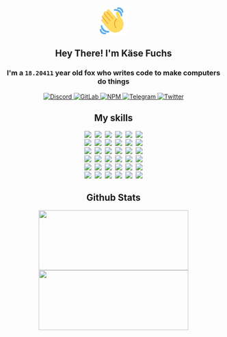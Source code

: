 <div><p align=center><img src=./resources/images/wave.gif width=64px height=64px></p><h2 align=center>Hey There! I'm Käse Fuchs</h2><h3 align=center>I'm a <code>18.20411</code> year old fox who writes code to make computers do things</h3><p align=center><a href=https://discord.com/users/507526681125322772><img alt=Discord src="https://img.shields.io/badge/Discord-5865F2?logo=discord&logoColor=white&style=flat-square#011315b14c15f6ec51704a3be26d81b9"> </a><a href=https://gitlab.com/kasefuchs><img alt=GitLab src="https://img.shields.io/badge/GitLab-330F63?logo=gitlab&logoColor=white&style=flat-square#011315b14c15f6ec51704a3be26d81b9"> </a><a href=https://npmjs.com/~kasefuchs><img alt=NPM src="https://img.shields.io/badge/NPM-CB3837?logo=npm&logoColor=white&style=flat-square#011315b14c15f6ec51704a3be26d81b9"> </a><a href=https://t.me/kasefuchs><img alt=Telegram src="https://img.shields.io/badge/Telegram-2CA5E0?logo=telegram&logoColor=white&style=flat-square#011315b14c15f6ec51704a3be26d81b9"> </a><a href=https://twitter.com/kasefuchs><img alt=Twitter src="https://img.shields.io/badge/Twitter-1DA1F2?logo=twitter&logoColor=white&style=flat-square#011315b14c15f6ec51704a3be26d81b9"></a></p><h2 align=center>My skills</h2><p align=center><a href=https://aws.amazon.com/ ><picture><source srcset="https://skillicons.dev/icons?i=aws&theme=dark#011315b14c15f6ec51704a3be26d81b9" media="(prefers-color-scheme: dark)"><source srcset="https://skillicons.dev/icons?i=aws&theme=light#011315b14c15f6ec51704a3be26d81b9" media="(prefers-color-scheme: light), (prefers-color-scheme: no-preference)"><img src="https://skillicons.dev/icons?i=aws&theme=light#011315b14c15f6ec51704a3be26d81b9"></picture></a>&nbsp;&nbsp;<a href=https://en.wikipedia.org/wiki/Bash_(Unix_shell)><picture><source srcset="https://skillicons.dev/icons?i=bash&theme=dark#011315b14c15f6ec51704a3be26d81b9" media="(prefers-color-scheme: dark)"><source srcset="https://skillicons.dev/icons?i=bash&theme=light#011315b14c15f6ec51704a3be26d81b9" media="(prefers-color-scheme: light), (prefers-color-scheme: no-preference)"><img src="https://skillicons.dev/icons?i=bash&theme=light#011315b14c15f6ec51704a3be26d81b9"></picture></a>&nbsp;&nbsp;<a href=https://discord.com/developers/docs><picture><source srcset="https://skillicons.dev/icons?i=bots&theme=dark#011315b14c15f6ec51704a3be26d81b9" media="(prefers-color-scheme: dark)"><source srcset="https://skillicons.dev/icons?i=bots&theme=light#011315b14c15f6ec51704a3be26d81b9" media="(prefers-color-scheme: light), (prefers-color-scheme: no-preference)"><img src="https://skillicons.dev/icons?i=bots&theme=light#011315b14c15f6ec51704a3be26d81b9"></picture></a>&nbsp;&nbsp;<a href=https://www.cloudflare.com/ ><picture><source srcset="https://skillicons.dev/icons?i=cloudflare&theme=dark#011315b14c15f6ec51704a3be26d81b9" media="(prefers-color-scheme: dark)"><source srcset="https://skillicons.dev/icons?i=cloudflare&theme=light#011315b14c15f6ec51704a3be26d81b9" media="(prefers-color-scheme: light), (prefers-color-scheme: no-preference)"><img src="https://skillicons.dev/icons?i=cloudflare&theme=light#011315b14c15f6ec51704a3be26d81b9"></picture></a>&nbsp;&nbsp;<a href=https://en.wikipedia.org/wiki/CSS><picture><source srcset="https://skillicons.dev/icons?i=css&theme=dark#011315b14c15f6ec51704a3be26d81b9" media="(prefers-color-scheme: dark)"><source srcset="https://skillicons.dev/icons?i=css&theme=light#011315b14c15f6ec51704a3be26d81b9" media="(prefers-color-scheme: light), (prefers-color-scheme: no-preference)"><img src="https://skillicons.dev/icons?i=css&theme=light#011315b14c15f6ec51704a3be26d81b9"></picture></a>&nbsp;&nbsp;<a href=https://www.docker.com/ ><picture><source srcset="https://skillicons.dev/icons?i=docker&theme=dark#011315b14c15f6ec51704a3be26d81b9" media="(prefers-color-scheme: dark)"><source srcset="https://skillicons.dev/icons?i=docker&theme=light#011315b14c15f6ec51704a3be26d81b9" media="(prefers-color-scheme: light), (prefers-color-scheme: no-preference)"><img src="https://skillicons.dev/icons?i=docker&theme=light#011315b14c15f6ec51704a3be26d81b9"></picture></a><br><a href=https://www.electronjs.org/ ><picture><source srcset="https://skillicons.dev/icons?i=electron&theme=dark#011315b14c15f6ec51704a3be26d81b9" media="(prefers-color-scheme: dark)"><source srcset="https://skillicons.dev/icons?i=electron&theme=light#011315b14c15f6ec51704a3be26d81b9" media="(prefers-color-scheme: light), (prefers-color-scheme: no-preference)"><img src="https://skillicons.dev/icons?i=electron&theme=light#011315b14c15f6ec51704a3be26d81b9"></picture></a>&nbsp;&nbsp;<a href=https://expressjs.com/ ><picture><source srcset="https://skillicons.dev/icons?i=express&theme=dark#011315b14c15f6ec51704a3be26d81b9" media="(prefers-color-scheme: dark)"><source srcset="https://skillicons.dev/icons?i=express&theme=light#011315b14c15f6ec51704a3be26d81b9" media="(prefers-color-scheme: light), (prefers-color-scheme: no-preference)"><img src="https://skillicons.dev/icons?i=express&theme=light#011315b14c15f6ec51704a3be26d81b9"></picture></a>&nbsp;&nbsp;<a href=https://www.figma.com/ ><picture><source srcset="https://skillicons.dev/icons?i=figma&theme=dark#011315b14c15f6ec51704a3be26d81b9" media="(prefers-color-scheme: dark)"><source srcset="https://skillicons.dev/icons?i=figma&theme=light#011315b14c15f6ec51704a3be26d81b9" media="(prefers-color-scheme: light), (prefers-color-scheme: no-preference)"><img src="https://skillicons.dev/icons?i=figma&theme=light#011315b14c15f6ec51704a3be26d81b9"></picture></a>&nbsp;&nbsp;<a href=https://firebase.google.com/ ><picture><source srcset="https://skillicons.dev/icons?i=firebase&theme=dark#011315b14c15f6ec51704a3be26d81b9" media="(prefers-color-scheme: dark)"><source srcset="https://skillicons.dev/icons?i=firebase&theme=light#011315b14c15f6ec51704a3be26d81b9" media="(prefers-color-scheme: light), (prefers-color-scheme: no-preference)"><img src="https://skillicons.dev/icons?i=firebase&theme=light#011315b14c15f6ec51704a3be26d81b9"></picture></a>&nbsp;&nbsp;<a href=https://flask.palletsprojects.com/ ><picture><source srcset="https://skillicons.dev/icons?i=flask&theme=dark#011315b14c15f6ec51704a3be26d81b9" media="(prefers-color-scheme: dark)"><source srcset="https://skillicons.dev/icons?i=flask&theme=light#011315b14c15f6ec51704a3be26d81b9" media="(prefers-color-scheme: light), (prefers-color-scheme: no-preference)"><img src="https://skillicons.dev/icons?i=flask&theme=light#011315b14c15f6ec51704a3be26d81b9"></picture></a>&nbsp;&nbsp;<a href=https://cloud.google.com/ ><picture><source srcset="https://skillicons.dev/icons?i=gcp&theme=dark#011315b14c15f6ec51704a3be26d81b9" media="(prefers-color-scheme: dark)"><source srcset="https://skillicons.dev/icons?i=gcp&theme=light#011315b14c15f6ec51704a3be26d81b9" media="(prefers-color-scheme: light), (prefers-color-scheme: no-preference)"><img src="https://skillicons.dev/icons?i=gcp&theme=light#011315b14c15f6ec51704a3be26d81b9"></picture></a><br><a href=https://git-scm.com/ ><picture><source srcset="https://skillicons.dev/icons?i=git&theme=dark#011315b14c15f6ec51704a3be26d81b9" media="(prefers-color-scheme: dark)"><source srcset="https://skillicons.dev/icons?i=git&theme=light#011315b14c15f6ec51704a3be26d81b9" media="(prefers-color-scheme: light), (prefers-color-scheme: no-preference)"><img src="https://skillicons.dev/icons?i=git&theme=light#011315b14c15f6ec51704a3be26d81b9"></picture></a>&nbsp;&nbsp;<a href=https://github.com/ ><picture><source srcset="https://skillicons.dev/icons?i=github&theme=dark#011315b14c15f6ec51704a3be26d81b9" media="(prefers-color-scheme: dark)"><source srcset="https://skillicons.dev/icons?i=github&theme=light#011315b14c15f6ec51704a3be26d81b9" media="(prefers-color-scheme: light), (prefers-color-scheme: no-preference)"><img src="https://skillicons.dev/icons?i=github&theme=light#011315b14c15f6ec51704a3be26d81b9"></picture></a>&nbsp;&nbsp;<a href=https://gitlab.com/ ><picture><source srcset="https://skillicons.dev/icons?i=gitlab&theme=dark#011315b14c15f6ec51704a3be26d81b9" media="(prefers-color-scheme: dark)"><source srcset="https://skillicons.dev/icons?i=gitlab&theme=light#011315b14c15f6ec51704a3be26d81b9" media="(prefers-color-scheme: light), (prefers-color-scheme: no-preference)"><img src="https://skillicons.dev/icons?i=gitlab&theme=light#011315b14c15f6ec51704a3be26d81b9"></picture></a>&nbsp;&nbsp;<a href=https://www.heroku.com/ ><picture><source srcset="https://skillicons.dev/icons?i=heroku&theme=dark#011315b14c15f6ec51704a3be26d81b9" media="(prefers-color-scheme: dark)"><source srcset="https://skillicons.dev/icons?i=heroku&theme=light#011315b14c15f6ec51704a3be26d81b9" media="(prefers-color-scheme: light), (prefers-color-scheme: no-preference)"><img src="https://skillicons.dev/icons?i=heroku&theme=light#011315b14c15f6ec51704a3be26d81b9"></picture></a>&nbsp;&nbsp;<a href=https://en.wikipedia.org/wiki/HTML><picture><source srcset="https://skillicons.dev/icons?i=html&theme=dark#011315b14c15f6ec51704a3be26d81b9" media="(prefers-color-scheme: dark)"><source srcset="https://skillicons.dev/icons?i=html&theme=light#011315b14c15f6ec51704a3be26d81b9" media="(prefers-color-scheme: light), (prefers-color-scheme: no-preference)"><img src="https://skillicons.dev/icons?i=html&theme=light#011315b14c15f6ec51704a3be26d81b9"></picture></a>&nbsp;&nbsp;<a href=https://en.wikipedia.org/wiki/JavaScript><picture><source srcset="https://skillicons.dev/icons?i=js&theme=dark#011315b14c15f6ec51704a3be26d81b9" media="(prefers-color-scheme: dark)"><source srcset="https://skillicons.dev/icons?i=js&theme=light#011315b14c15f6ec51704a3be26d81b9" media="(prefers-color-scheme: light), (prefers-color-scheme: no-preference)"><img src="https://skillicons.dev/icons?i=js&theme=light#011315b14c15f6ec51704a3be26d81b9"></picture></a><br><a href=https://en.wikipedia.org/wiki/Linux><picture><source srcset="https://skillicons.dev/icons?i=linux&theme=dark#011315b14c15f6ec51704a3be26d81b9" media="(prefers-color-scheme: dark)"><source srcset="https://skillicons.dev/icons?i=linux&theme=light#011315b14c15f6ec51704a3be26d81b9" media="(prefers-color-scheme: light), (prefers-color-scheme: no-preference)"><img src="https://skillicons.dev/icons?i=linux&theme=light#011315b14c15f6ec51704a3be26d81b9"></picture></a>&nbsp;&nbsp;<a href=https://mui.com/ ><picture><source srcset="https://skillicons.dev/icons?i=materialui&theme=dark#011315b14c15f6ec51704a3be26d81b9" media="(prefers-color-scheme: dark)"><source srcset="https://skillicons.dev/icons?i=materialui&theme=light#011315b14c15f6ec51704a3be26d81b9" media="(prefers-color-scheme: light), (prefers-color-scheme: no-preference)"><img src="https://skillicons.dev/icons?i=materialui&theme=light#011315b14c15f6ec51704a3be26d81b9"></picture></a>&nbsp;&nbsp;<a href=https://en.wikipedia.org/wiki/Markdown><picture><source srcset="https://skillicons.dev/icons?i=md&theme=dark#011315b14c15f6ec51704a3be26d81b9" media="(prefers-color-scheme: dark)"><source srcset="https://skillicons.dev/icons?i=md&theme=light#011315b14c15f6ec51704a3be26d81b9" media="(prefers-color-scheme: light), (prefers-color-scheme: no-preference)"><img src="https://skillicons.dev/icons?i=md&theme=light#011315b14c15f6ec51704a3be26d81b9"></picture></a>&nbsp;&nbsp;<a href=https://www.mongodb.com/ ><picture><source srcset="https://skillicons.dev/icons?i=mongodb&theme=dark#011315b14c15f6ec51704a3be26d81b9" media="(prefers-color-scheme: dark)"><source srcset="https://skillicons.dev/icons?i=mongodb&theme=light#011315b14c15f6ec51704a3be26d81b9" media="(prefers-color-scheme: light), (prefers-color-scheme: no-preference)"><img src="https://skillicons.dev/icons?i=mongodb&theme=light#011315b14c15f6ec51704a3be26d81b9"></picture></a>&nbsp;&nbsp;<a href=https://www.mysql.com/ ><picture><source srcset="https://skillicons.dev/icons?i=mysql&theme=dark#011315b14c15f6ec51704a3be26d81b9" media="(prefers-color-scheme: dark)"><source srcset="https://skillicons.dev/icons?i=mysql&theme=light#011315b14c15f6ec51704a3be26d81b9" media="(prefers-color-scheme: light), (prefers-color-scheme: no-preference)"><img src="https://skillicons.dev/icons?i=mysql&theme=light#011315b14c15f6ec51704a3be26d81b9"></picture></a>&nbsp;&nbsp;<a href=https://nextjs.org/ ><picture><source srcset="https://skillicons.dev/icons?i=nextjs&theme=dark#011315b14c15f6ec51704a3be26d81b9" media="(prefers-color-scheme: dark)"><source srcset="https://skillicons.dev/icons?i=nextjs&theme=light#011315b14c15f6ec51704a3be26d81b9" media="(prefers-color-scheme: light), (prefers-color-scheme: no-preference)"><img src="https://skillicons.dev/icons?i=nextjs&theme=light#011315b14c15f6ec51704a3be26d81b9"></picture></a><br><a href=https://nodejs.org/en/ ><picture><source srcset="https://skillicons.dev/icons?i=nodejs&theme=dark#011315b14c15f6ec51704a3be26d81b9" media="(prefers-color-scheme: dark)"><source srcset="https://skillicons.dev/icons?i=nodejs&theme=light#011315b14c15f6ec51704a3be26d81b9" media="(prefers-color-scheme: light), (prefers-color-scheme: no-preference)"><img src="https://skillicons.dev/icons?i=nodejs&theme=light#011315b14c15f6ec51704a3be26d81b9"></picture></a>&nbsp;&nbsp;<a href=https://www.postgresql.org/ ><picture><source srcset="https://skillicons.dev/icons?i=postgres&theme=dark#011315b14c15f6ec51704a3be26d81b9" media="(prefers-color-scheme: dark)"><source srcset="https://skillicons.dev/icons?i=postgres&theme=light#011315b14c15f6ec51704a3be26d81b9" media="(prefers-color-scheme: light), (prefers-color-scheme: no-preference)"><img src="https://skillicons.dev/icons?i=postgres&theme=light#011315b14c15f6ec51704a3be26d81b9"></picture></a>&nbsp;&nbsp;<a href=https://learn.microsoft.com/en-us/powershell/ ><picture><source srcset="https://skillicons.dev/icons?i=powershell&theme=dark#011315b14c15f6ec51704a3be26d81b9" media="(prefers-color-scheme: dark)"><source srcset="https://skillicons.dev/icons?i=powershell&theme=light#011315b14c15f6ec51704a3be26d81b9" media="(prefers-color-scheme: light), (prefers-color-scheme: no-preference)"><img src="https://skillicons.dev/icons?i=powershell&theme=light#011315b14c15f6ec51704a3be26d81b9"></picture></a>&nbsp;&nbsp;<a href=https://www.python.org/ ><picture><source srcset="https://skillicons.dev/icons?i=py&theme=dark#011315b14c15f6ec51704a3be26d81b9" media="(prefers-color-scheme: dark)"><source srcset="https://skillicons.dev/icons?i=py&theme=light#011315b14c15f6ec51704a3be26d81b9" media="(prefers-color-scheme: light), (prefers-color-scheme: no-preference)"><img src="https://skillicons.dev/icons?i=py&theme=light#011315b14c15f6ec51704a3be26d81b9"></picture></a>&nbsp;&nbsp;<a href=https://www.raspberrypi.org/ ><picture><source srcset="https://skillicons.dev/icons?i=raspberrypi&theme=dark#011315b14c15f6ec51704a3be26d81b9" media="(prefers-color-scheme: dark)"><source srcset="https://skillicons.dev/icons?i=raspberrypi&theme=light#011315b14c15f6ec51704a3be26d81b9" media="(prefers-color-scheme: light), (prefers-color-scheme: no-preference)"><img src="https://skillicons.dev/icons?i=raspberrypi&theme=light#011315b14c15f6ec51704a3be26d81b9"></picture></a>&nbsp;&nbsp;<a href=https://reactjs.org/ ><picture><source srcset="https://skillicons.dev/icons?i=react&theme=dark#011315b14c15f6ec51704a3be26d81b9" media="(prefers-color-scheme: dark)"><source srcset="https://skillicons.dev/icons?i=react&theme=light#011315b14c15f6ec51704a3be26d81b9" media="(prefers-color-scheme: light), (prefers-color-scheme: no-preference)"><img src="https://skillicons.dev/icons?i=react&theme=light#011315b14c15f6ec51704a3be26d81b9"></picture></a><br><a href=https://redux.js.org/ ><picture><source srcset="https://skillicons.dev/icons?i=redux&theme=dark#011315b14c15f6ec51704a3be26d81b9" media="(prefers-color-scheme: dark)"><source srcset="https://skillicons.dev/icons?i=redux&theme=light#011315b14c15f6ec51704a3be26d81b9" media="(prefers-color-scheme: light), (prefers-color-scheme: no-preference)"><img src="https://skillicons.dev/icons?i=redux&theme=light#011315b14c15f6ec51704a3be26d81b9"></picture></a>&nbsp;&nbsp;<a href=https://en.wikipedia.org/wiki/Regular_expression><picture><source srcset="https://skillicons.dev/icons?i=regex&theme=dark#011315b14c15f6ec51704a3be26d81b9" media="(prefers-color-scheme: dark)"><source srcset="https://skillicons.dev/icons?i=regex&theme=light#011315b14c15f6ec51704a3be26d81b9" media="(prefers-color-scheme: light), (prefers-color-scheme: no-preference)"><img src="https://skillicons.dev/icons?i=regex&theme=light#011315b14c15f6ec51704a3be26d81b9"></picture></a>&nbsp;&nbsp;<a href=https://en.wikipedia.org/wiki/Sass_(stylesheet_language)><picture><source srcset="https://skillicons.dev/icons?i=sass&theme=dark#011315b14c15f6ec51704a3be26d81b9" media="(prefers-color-scheme: dark)"><source srcset="https://skillicons.dev/icons?i=sass&theme=light#011315b14c15f6ec51704a3be26d81b9" media="(prefers-color-scheme: light), (prefers-color-scheme: no-preference)"><img src="https://skillicons.dev/icons?i=sass&theme=light#011315b14c15f6ec51704a3be26d81b9"></picture></a>&nbsp;&nbsp;<a href=https://www.typescriptlang.org/ ><picture><source srcset="https://skillicons.dev/icons?i=ts&theme=dark#011315b14c15f6ec51704a3be26d81b9" media="(prefers-color-scheme: dark)"><source srcset="https://skillicons.dev/icons?i=ts&theme=light#011315b14c15f6ec51704a3be26d81b9" media="(prefers-color-scheme: light), (prefers-color-scheme: no-preference)"><img src="https://skillicons.dev/icons?i=ts&theme=light#011315b14c15f6ec51704a3be26d81b9"></picture></a>&nbsp;&nbsp;<a href=https://unity.com/ ><picture><source srcset="https://skillicons.dev/icons?i=unity&theme=dark#011315b14c15f6ec51704a3be26d81b9" media="(prefers-color-scheme: dark)"><source srcset="https://skillicons.dev/icons?i=unity&theme=light#011315b14c15f6ec51704a3be26d81b9" media="(prefers-color-scheme: light), (prefers-color-scheme: no-preference)"><img src="https://skillicons.dev/icons?i=unity&theme=light#011315b14c15f6ec51704a3be26d81b9"></picture></a>&nbsp;&nbsp;<a href=https://workers.cloudflare.com/ ><picture><source srcset="https://skillicons.dev/icons?i=workers&theme=dark#011315b14c15f6ec51704a3be26d81b9" media="(prefers-color-scheme: dark)"><source srcset="https://skillicons.dev/icons?i=workers&theme=light#011315b14c15f6ec51704a3be26d81b9" media="(prefers-color-scheme: light), (prefers-color-scheme: no-preference)"><img src="https://skillicons.dev/icons?i=workers&theme=light#011315b14c15f6ec51704a3be26d81b9"></picture></a><br></p><h2 align=center>Github Stats</h2><p align=center><picture><source srcset="https://github-readme-stats-kasefuchs.vercel.app/api/?count_private=true&hide_border=true&hide_rank=true&line_height=20&hide_title=true&username=Kasefuchs&theme=dark#011315b14c15f6ec51704a3be26d81b9" media="(prefers-color-scheme: dark)"><source srcset="https://github-readme-stats-kasefuchs.vercel.app/api/?count_private=true&hide_border=true&hide_rank=true&line_height=20&hide_title=true&username=Kasefuchs&theme=light#011315b14c15f6ec51704a3be26d81b9" media="(prefers-color-scheme: light), (prefers-color-scheme: no-preference)"><img align=middle width=350 height=140 src="https://github-readme-stats-kasefuchs.vercel.app/api/?count_private=true&hide_border=true&hide_rank=true&line_height=20&hide_title=true&username=Kasefuchs&theme=light#011315b14c15f6ec51704a3be26d81b9"></picture><picture><source srcset="https://github-readme-stats-kasefuchs.vercel.app/api/top-langs/?count_private=true&hide_border=true&layout=compact&username=Kasefuchs&theme=dark#011315b14c15f6ec51704a3be26d81b9" media="(prefers-color-scheme: dark)"><source srcset="https://github-readme-stats-kasefuchs.vercel.app/api/top-langs/?count_private=true&hide_border=true&layout=compact&username=Kasefuchs&theme=light#011315b14c15f6ec51704a3be26d81b9" media="(prefers-color-scheme: light), (prefers-color-scheme: no-preference)"><img align=middle width=350 height=140 src="https://github-readme-stats-kasefuchs.vercel.app/api/top-langs/?count_private=true&hide_border=true&layout=compact&username=Kasefuchs&theme=light#011315b14c15f6ec51704a3be26d81b9"></picture></p><img src="https://hit.yhype.me/github/profile?user_id=64592097#011315b14c15f6ec51704a3be26d81b9" alt=""></div>